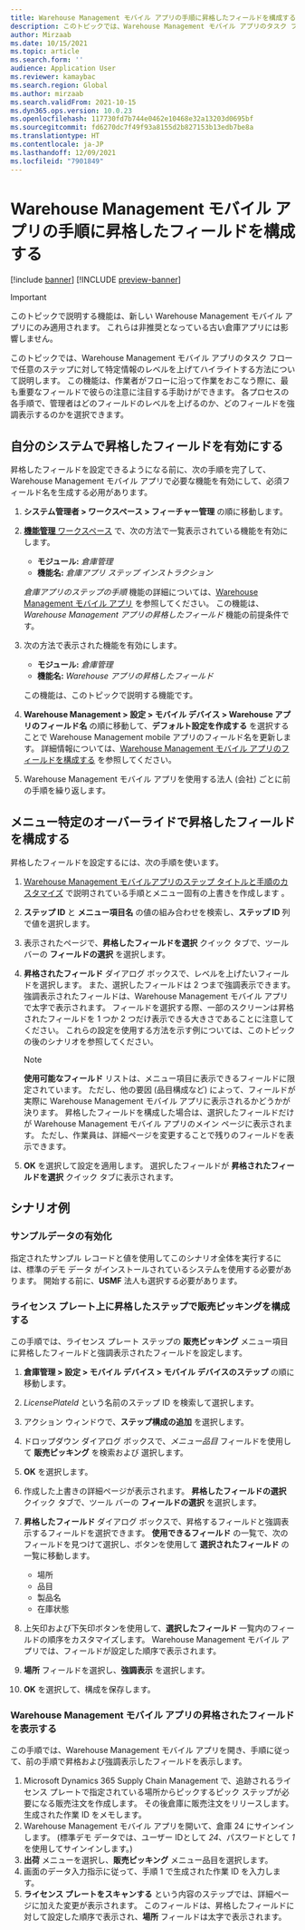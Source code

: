 ```yaml
---
title: Warehouse Management モバイル アプリの手順に昇格したフィールドを構成する
description: このトピックでは、Warehouse Management モバイル アプリのタスク フローで任意のステップに対して特定情報のレベルを上げてハイライトする方法について説明します。
author: Mirzaab
ms.date: 10/15/2021
ms.topic: article
ms.search.form: ''
audience: Application User
ms.reviewer: kamaybac
ms.search.region: Global
ms.author: mirzaab
ms.search.validFrom: 2021-10-15
ms.dyn365.ops.version: 10.0.23
ms.openlocfilehash: 117730fd7b744e0462e10468e32a13203d0695bf
ms.sourcegitcommit: fd6270dc7f49f93a8155d2b827153b13edb7be8a
ms.translationtype: HT
ms.contentlocale: ja-JP
ms.lasthandoff: 12/09/2021
ms.locfileid: "7901849"
---
```

# <a name="configure-promoted-fields-for-steps-in-the-warehouse-management-mobile-app"></a>Warehouse Management モバイル アプリの手順に昇格したフィールドを構成する

[!include [banner](../includes/banner.md)]
[!INCLUDE [preview-banner](../includes/preview-banner.md)]
<!--KFM: Preview until GA with 10.0.23 -->

> [!IMPORTANT]
> このトピックで説明する機能は、新しい Warehouse Management モバイル アプリにのみ適用されます。 これらは非推奨となっている古い倉庫アプリには影響しません。

このトピックでは、Warehouse Management モバイル アプリのタスク フローで任意のステップに対して特定情報のレベルを上げてハイライトする方法について説明します。 この機能は、作業者がフローに沿って作業をおこなう際に、最も重要なフィールドで彼らの注意に注目する手助けができます。 各プロセスの各手順で、管理者はどのフィールドのレベルを上げるのか、どのフィールドを強調表示するのかを選択できます。

## <a name="enable-promoted-fields-in-your-system"></a>自分のシステムで昇格したフィールドを有効にする

昇格したフィールドを設定できるようになる前に、次の手順を完了して、Warehouse Management モバイル アプリで必要な機能を有効にして、必須フィールド名を生成する必用があります。

1. **システム管理者 \> ワークスペース \> フィーチャー管理** の順に移動します。
1. [**機能管理** ワークスペース](../../fin-ops-core/fin-ops/get-started/feature-management/feature-management-overview.md) で、次の方法で一覧表示されている機能を有効にします。

    - **モジュール:** *倉庫管理*
    - **機能名:** *倉庫アプリ ステップ インストラクション*

    *倉庫アプリのステップの手順* 機能の詳細については、[Warehouse Management モバイル アプリ](mobile-app-titles-instructions.md) を参照してください。 この機能は、*Warehouse Management アプリの昇格したフィールド* 機能の前提条件です。

1. 次の方法で表示された機能を有効にします。

    - **モジュール:** *倉庫管理*
    - **機能名:** *Warehouse アプリの昇格したフィールド*

    この機能は、このトピックで説明する機能です。

1. **Warehouse Management \> 設定 \> モバイル デバイス \> Warehouse アプリのフィールド名** の順に移動して、**デフォルト設定を作成する** を選択することで Warehouse Management mobile アプリのフィールド名を更新します。 詳細情報については、[Warehouse Management モバイル アプリのフィールドを構成する](configure-app-field-names-priorities-warehouse.md) を参照してください。
1. Warehouse Management モバイル アプリを使用する法人 (会社) ごとに前の手順を繰り返します。

## <a name="configure-promoted-fields-from-a-menu-specific-override"></a>メニュー特定のオーバーライドで昇格したフィールドを構成する

昇格したフィールドを設定するには、次の手順を使います。

1. [Warehouse Management モバイルアプリのステップ タイトルと手順のカスタマイズ](mobile-app-titles-instructions.md) で説明されている手順とメニュー固有の上書きを作成します 。
1. **ステップ ID** と **メニュー項目名** の値の組み合わせを検索し、**ステップ ID** 列で値を選択します。
1. 表示されたページで、**昇格したフィールドを選択** クイック タブで、ツールバーの **フィールドの選択** を選択します。
1. **昇格されたフィールド** ダイアログ ボックスで、レベルを上げたいフィールドを選択します。 また、選択したフィールドは 2 つまで強調表示できます。 強調表示されたフィールドは、Warehouse Management モバイル アプリで太字で表示されます。 フィールドを選択する際、一部のスクリーンは昇格されたフィールドを 1 つか 2 つだけ表示できる大きさであることに注意してください。 これらの設定を使用する方法を示す例については、このトピックの後のシナリオを参照してください。

    > [!NOTE]
    > **使用可能なフィールド** リストは、メニュー項目に表示できるフィールドに限定されています。 ただし、他の要因 (品目構成など) によって、フィールドが実際に Warehouse Management モバイル アプリに表示されるかどうかが決ります。 昇格したフィールドを構成した場合は、選択したフィールドだけが Warehouse Management モバイル アプリのメイン ページに表示されます。 ただし、作業員は、詳細ページを変更することで残りのフィールドを表示できます。

1. **OK** を選択して設定を適用します。 選択したフィールドが **昇格されたフィールドを選択** クイック タブに表示されます。

## <a name="example-scenario"></a>シナリオ例

### <a name="enable-sample-data"></a>サンプルデータの有効化

指定されたサンプル レコードと値を使用してこのシナリオ全体を実行するには、標準のデモ データ がインストールされているシステムを使用する必要があります。 開始する前に、**USMF** 法人も選択する必要があります。

### <a name="configure-sales-picking-with-promoted-steps-on-the-license-plate-step"></a>ライセンス プレート上に昇格したステップで販売ピッキングを構成する

この手順では、ライセンス プレート ステップの **販売ピッキング** メニュー項目に昇格したフィールドと強調表示されたフィールドを設定します。

1. **倉庫管理 \> 設定 \> モバイル デバイス \> モバイル デバイスのステップ** の順に移動します。
1. *LicensePlateId* という名前のステップ ID を検索して選択します。
1. アクション ウィンドウで、**ステップ構成の追加** を選択します。
1. ドロップダウン ダイアログ ボックスで、*メニュー品目* フィールドを使用して **販売ピッキング** を検索および 選択します。
1. **OK** を選択します。
1. 作成した上書きの詳細ページが表示されます。 **昇格したフィールドの選択** クイック タブで、ツール バーの **フィールドの選択** を選択します。
1. **昇格したフィールド** ダイアログ ボックスで、昇格するフィールドと強調表示するフィールドを選択できます。 **使用できるフィールド** の一覧で、次のフィールドを見つけて選択し、ボタンを使用して **選択されたフィールド** の一覧に移動します。

    - 場所
    - 品目
    - 製品名
    - 在庫状態

1. 上矢印および下矢印ボタンを使用して、**選択したフィールド** 一覧内のフィールドの順序をカスタマイズします。 Warehouse Management モバイル アプリでは、フィールドが設定した順序で表示されます。
1. **場所** フィールドを選択し、**強調表示** を選択します。
1. **OK** を選択して、構成を保存します。

### <a name="view-the-promoted-fields-in-the-warehouse-management-mobile-app"></a>Warehouse Management モバイル アプリの昇格されたフィールドを表示する

この手順では、Warehouse Management モバイル アプリを開き、手順に従って、前の手順で昇格および強調表示したフィールドを表示します。

1. Microsoft Dynamics 365 Supply Chain Management で、追跡されるライセンス プレートで指定されている場所からピックするピック ステップが必要になる販売注文を作成します。 その後倉庫に販売注文をリリースします。 生成された作業 ID をメモします。
1. Warehouse Management モバイル アプリを開いて、倉庫 24 にサインインします。 (標準デモ データでは、ユーザー IDとして *24*、パスワードとして *1* を使用してサインインします。)
1. **出荷** メニューを選択し、**販売ピッキング** メニュー品目を選択します。
1. 画面のデータ入力指示に従って、手順 1 で生成された作業 ID を入力します。
1. **ライセンス プレートをスキャンする** という内容のステップでは、詳細ページに加えた変更が表示されます。 このフィールドは、昇格したフィールドに対して設定した順序で表示され、**場所** フィールドは太字で表示されます。
